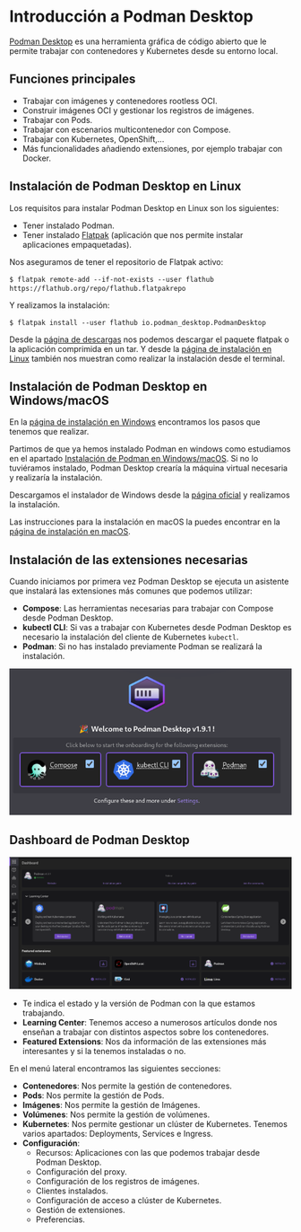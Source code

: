 # Introducción a Podman Desktop

[Podman Desktop](https://podman-desktop.io/) es una herramienta gráfica de código abierto que le permite trabajar con contenedores y Kubernetes desde su entorno local.

## Funciones principales

* Trabajar con imágenes y contenedores rootless OCI.
* Construir imágenes OCI y gestionar los registros de imágenes.
* Trabajar con Pods.
* Trabajar con escenarios multicontenedor con Compose.
* Trabajar con Kubernetes, OpenShift,...
* Más funcionalidades añadiendo extensiones, por ejemplo trabajar con Docker.

## Instalación de Podman Desktop en Linux

Los requisitos para instalar Podman Desktop en Linux son los siguientes:

* Tener instalado Podman.
* Tener instalado [Flatpak](https://flatpak.org/setup/) (aplicación que nos permite instalar aplicaciones empaquetadas).

Nos aseguramos de tener el repositorio de Flatpak activo:

```
$ flatpak remote-add --if-not-exists --user flathub https://flathub.org/repo/flathub.flatpakrepo
```

Y realizamos la instalación:

```
$ flatpak install --user flathub io.podman_desktop.PodmanDesktop
```
Desde la [página de descargas](https://podman-desktop.io/downloads) nos podemos descargar el paquete flatpak o la aplicación comprimida en un tar. Y desde la [página de instalación en Linux](https://podman-desktop.io/docs/installation/linux-install) también nos muestran como realizar la instalación desde el terminal.


## Instalación de Podman Desktop en Windows/macOS

En la [página de instalación en Windows](https://podman-desktop.io/docs/installation/windows-install) encontramos los pasos que tenemos que realizar.

Partimos de que ya hemos instalado Podman en windows como estudiamos en el apartado [Instalación de Podman en Windows/macOS](contenido/modulo1/windows.md). Si no lo tuviéramos instalado, Podman Desktop crearía la máquina virtual necesaria y realizaría la instalación.

Descargamos el instalador de Windows desde la [página oficial](https://podman-desktop.io/downloads/windows) y realizamos la instalación.


Las instrucciones para la instalación en macOS la puedes encontrar en la [página de instalación en macOS](https://podman-desktop.io/docs/installation/macos-install).

## Instalación de las extensiones necesarias

Cuando iniciamos por primera vez Podman Desktop se ejecuta un asistente que instalará las extensiones más comunes que podemos utilizar:

* **Compose**: Las herramientas necesarias para trabajar con Compose desde Podman Desktop.
* **kubectl CLI**: Si vas a trabajar con Kubernetes desde Podman Desktop es necesario la instalación del cliente de Kubernetes `kubectl`.
* **Podman**: Si no has instalado previamente Podman se realizará la instalación.

![desktop](img/desktop.png)

## Dashboard de Podman Desktop

![desktop](img/desktop1.png)

* Te indica el estado y la versión de Podman con la que estamos trabajando.
* **Learning Center**: Tenemos acceso a numerosos artículos donde nos enseñan a trabajar con distintos aspectos sobre los contenedores.
* **Featured Extensions**: Nos da información de las extensiones más interesantes y si la tenemos instaladas o no.

En el menú lateral encontramos las siguientes secciones:

* **Contenedores**: Nos permite la gestión de contenedores.
* **Pods**: Nos permite la gestión de Pods.
* **Imágenes**: Nos permite la gestión de Imágenes.
* **Volúmenes**: Nos permite la gestión de volúmenes.
* **Kubernetes**: Nos permite gestionar un clúster de Kubernetes. Tenemos varios apartados: Deployments, Services e Ingress.
* **Configuración**:
    * Recursos: Aplicaciones con las que podemos trabajar desde Podman Desktop.
    * Configuración del proxy.
    * Configuración de los registros de imágenes.
    * Clientes instalados.
    * Configuración de acceso a clúster de Kubernetes.
    * Gestión de extensiones.
    * Preferencias.
